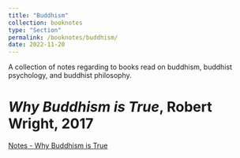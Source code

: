 ```yaml
---
title: "Buddhism"
collection: booknotes
type: "Section"
permalink: /booknotes/buddhism/
date: 2022-11-20
---
```


A collection of notes regarding to books read on buddhism, buddhist psychology, and buddhist philosophy.

# *Why Buddhism is True*, Robert Wright, 2017
[Notes - Why Buddhism is True](https://john-lyne.github.io/booknotes/buddhism/why_buddhism_is_true)

